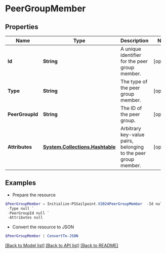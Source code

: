 # PeerGroupMember
## Properties

Name | Type | Description | Notes
------------ | ------------- | ------------- | -------------
**Id** | **String** | A unique identifier for the peer group member. | [optional] 
**Type** | **String** | The type of the peer group member. | [optional] 
**PeerGroupId** | **String** | The ID of the peer group. | [optional] 
**Attributes** | [**System.Collections.Hashtable**](SystemCollectionsHashtable.md) | Arbitrary key-value pairs, belonging to the peer group member. | [optional] 

## Examples

- Prepare the resource
```powershell
$PeerGroupMember = Initialize-PSSailpoint.V2024PeerGroupMember  -Id null `
 -Type null `
 -PeerGroupId null `
 -Attributes null
```

- Convert the resource to JSON
```powershell
$PeerGroupMember | ConvertTo-JSON
```

[[Back to Model list]](../README.md#documentation-for-models) [[Back to API list]](../README.md#documentation-for-api-endpoints) [[Back to README]](../README.md)

